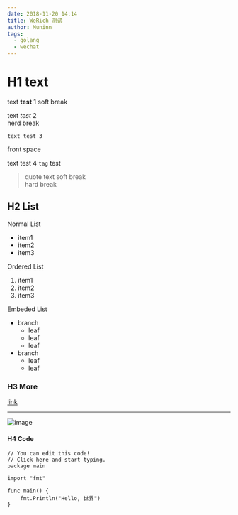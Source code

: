 ```yaml
---
date: 2018-11-20 14:14
title: WeRich 测试
author: Muninn
tags:
  - golang
  - wechat
---
```


# H1 text

text **test** 1
soft break

text _test_ 2  
herd break

    text test 3

front space

text test 4
`tag` test

> quote text
> soft break  
> hard break

## H2 List

Normal List

- item1
- item2
- item3

Ordered List

1. item1
2. item2
3. item3

Embeded List

- branch
  - leaf
  - leaf
  - leaf
- branch
  - leaf
  - leaf

### H3 More

[link](https://tencent.com)

---

![image](..https://developers.weixin.qq.com/miniprogram/dev/framework/open-ability/image/qrcode.png)

#### H4 Code

```golang
// You can edit this code!
// Click here and start typing.
package main

import "fmt"

func main() {
    fmt.Println("Hello, 世界")
}
```
